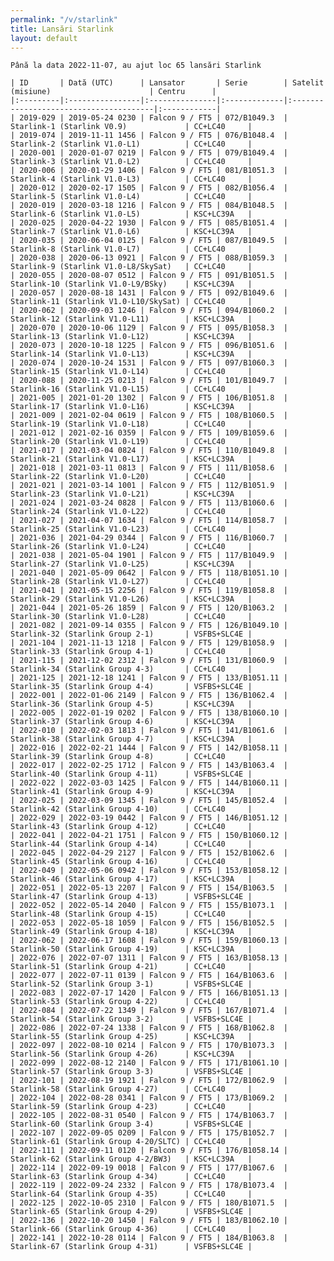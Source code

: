 ```yaml
---
permalink: "/v/starlink"
title: Lansări Starlink
layout: default
---
```


    Până la data 2022-11-07, au ajut loc 65 lansări Starlink
    
    | ID       | Dată (UTC)      | Lansator       | Serie        | Satelit (misiune)                      | Centru      |
    |:---------|:----------------|:---------------|:-------------|:---------------------------------------|:------------|
    | 2019-029 | 2019-05-24 0230 | Falcon 9 / FT5 | 072/B1049.3  | Starlink-1 (Starlink V0.9)             | CC+LC40     |
    | 2019-074 | 2019-11-11 1456 | Falcon 9 / FT5 | 076/B1048.4  | Starlink-2 (Starlink V1.0-L1)          | CC+LC40     |
    | 2020-001 | 2020-01-07 0219 | Falcon 9 / FT5 | 079/B1049.4  | Starlink-3 (Starlink V1.0-L2)          | CC+LC40     |
    | 2020-006 | 2020-01-29 1406 | Falcon 9 / FT5 | 081/B1051.3  | Starlink-4 (Starlink V1.0-L3)          | CC+LC40     |
    | 2020-012 | 2020-02-17 1505 | Falcon 9 / FT5 | 082/B1056.4  | Starlink-5 (Starlink V1.0-L4)          | CC+LC40     |
    | 2020-019 | 2020-03-18 1216 | Falcon 9 / FT5 | 084/B1048.5  | Starlink-6 (Starlink V1.0-L5)          | KSC+LC39A   |
    | 2020-025 | 2020-04-22 1930 | Falcon 9 / FT5 | 085/B1051.4  | Starlink-7 (Starlink V1.0-L6)          | KSC+LC39A   |
    | 2020-035 | 2020-06-04 0125 | Falcon 9 / FT5 | 087/B1049.5  | Starlink-8 (Starlink V1.0-L7)          | CC+LC40     |
    | 2020-038 | 2020-06-13 0921 | Falcon 9 / FT5 | 088/B1059.3  | Starlink-9 (Starlink V1.0-L8/SkySat)   | CC+LC40     |
    | 2020-055 | 2020-08-07 0512 | Falcon 9 / FT5 | 091/B1051.5  | Starlink-10 (Starlink V1.0-L9/BSky)    | KSC+LC39A   |
    | 2020-057 | 2020-08-18 1431 | Falcon 9 / FT5 | 092/B1049.6  | Starlink-11 (Starlink V1.0-L10/SkySat) | CC+LC40     |
    | 2020-062 | 2020-09-03 1246 | Falcon 9 / FT5 | 094/B1060.2  | Starlink-12 (Starlink V1.0-L11)        | KSC+LC39A   |
    | 2020-070 | 2020-10-06 1129 | Falcon 9 / FT5 | 095/B1058.3  | Starlink-13 (Starlink V1.0-L12)        | KSC+LC39A   |
    | 2020-073 | 2020-10-18 1225 | Falcon 9 / FT5 | 096/B1051.6  | Starlink-14 (Starlink V1.0-L13)        | KSC+LC39A   |
    | 2020-074 | 2020-10-24 1531 | Falcon 9 / FT5 | 097/B1060.3  | Starlink-15 (Starlink V1.0-L14)        | CC+LC40     |
    | 2020-088 | 2020-11-25 0213 | Falcon 9 / FT5 | 101/B1049.7  | Starlink-16 (Starlink V1.0-L15)        | CC+LC40     |
    | 2021-005 | 2021-01-20 1302 | Falcon 9 / FT5 | 106/B1051.8  | Starlink-17 (Starlink V1.0-L16)        | KSC+LC39A   |
    | 2021-009 | 2021-02-04 0619 | Falcon 9 / FT5 | 108/B1060.5  | Starlink-19 (Starlink V1.0-L18)        | CC+LC40     |
    | 2021-012 | 2021-02-16 0359 | Falcon 9 / FT5 | 109/B1059.6  | Starlink-20 (Starlink V1.0-L19)        | CC+LC40     |
    | 2021-017 | 2021-03-04 0824 | Falcon 9 / FT5 | 110/B1049.8  | Starlink-21 (Starlink V1.0-L17)        | KSC+LC39A   |
    | 2021-018 | 2021-03-11 0813 | Falcon 9 / FT5 | 111/B1058.6  | Starlink-22 (Starlink V1.0-L20)        | CC+LC40     |
    | 2021-021 | 2021-03-14 1001 | Falcon 9 / FT5 | 112/B1051.9  | Starlink-23 (Starlink V1.0-L21)        | KSC+LC39A   |
    | 2021-024 | 2021-03-24 0828 | Falcon 9 / FT5 | 113/B1060.6  | Starlink-24 (Starlink V1.0-L22)        | CC+LC40     |
    | 2021-027 | 2021-04-07 1634 | Falcon 9 / FT5 | 114/B1058.7  | Starlink-25 (Starlink V1.0-L23)        | CC+LC40     |
    | 2021-036 | 2021-04-29 0344 | Falcon 9 / FT5 | 116/B1060.7  | Starlink-26 (Starlink V1.0-L24)        | CC+LC40     |
    | 2021-038 | 2021-05-04 1901 | Falcon 9 / FT5 | 117/B1049.9  | Starlink-27 (Starlink V1.0-L25)        | KSC+LC39A   |
    | 2021-040 | 2021-05-09 0642 | Falcon 9 / FT5 | 118/B1051.10 | Starlink-28 (Starlink V1.0-L27)        | CC+LC40     |
    | 2021-041 | 2021-05-15 2256 | Falcon 9 / FT5 | 119/B1058.8  | Starlink-29 (Starlink V1.0-L26)        | KSC+LC39A   |
    | 2021-044 | 2021-05-26 1859 | Falcon 9 / FT5 | 120/B1063.2  | Starlink-30 (Starlink V1.0-L28)        | CC+LC40     |
    | 2021-082 | 2021-09-14 0355 | Falcon 9 / FT5 | 126/B1049.10 | Starlink-32 (Starlink Group 2-1)       | VSFBS+SLC4E |
    | 2021-104 | 2021-11-13 1218 | Falcon 9 / FT5 | 129/B1058.9  | Starlink-33 (Starlink Group 4-1)       | CC+LC40     |
    | 2021-115 | 2021-12-02 2312 | Falcon 9 / FT5 | 131/B1060.9  | Starlink-34 (Starlink Group 4-3)       | CC+LC40     |
    | 2021-125 | 2021-12-18 1241 | Falcon 9 / FT5 | 133/B1051.11 | Starlink-35 (Starlink Group 4-4)       | VSFBS+SLC4E |
    | 2022-001 | 2022-01-06 2149 | Falcon 9 / FT5 | 136/B1062.4  | Starlink-36 (Starlink Group 4-5)       | KSC+LC39A   |
    | 2022-005 | 2022-01-19 0202 | Falcon 9 / FT5 | 138/B1060.10 | Starlink-37 (Starlink Group 4-6)       | KSC+LC39A   |
    | 2022-010 | 2022-02-03 1813 | Falcon 9 / FT5 | 141/B1061.6  | Starlink-38 (Starlink Group 4-7)       | KSC+LC39A   |
    | 2022-016 | 2022-02-21 1444 | Falcon 9 / FT5 | 142/B1058.11 | Starlink-39 (Starlink Group 4-8)       | CC+LC40     |
    | 2022-017 | 2022-02-25 1712 | Falcon 9 / FT5 | 143/B1063.4  | Starlink-40 (Starlink Group 4-11)      | VSFBS+SLC4E |
    | 2022-022 | 2022-03-03 1425 | Falcon 9 / FT5 | 144/B1060.11 | Starlink-41 (Starlink Group 4-9)       | KSC+LC39A   |
    | 2022-025 | 2022-03-09 1345 | Falcon 9 / FT5 | 145/B1052.4  | Starlink-42 (Starlink Group 4-10)      | CC+LC40     |
    | 2022-029 | 2022-03-19 0442 | Falcon 9 / FT5 | 146/B1051.12 | Starlink-43 (Starlink Group 4-12)      | CC+LC40     |
    | 2022-041 | 2022-04-21 1751 | Falcon 9 / FT5 | 150/B1060.12 | Starlink-44 (Starlink Group 4-14)      | CC+LC40     |
    | 2022-045 | 2022-04-29 2127 | Falcon 9 / FT5 | 152/B1062.6  | Starlink-45 (Starlink Group 4-16)      | CC+LC40     |
    | 2022-049 | 2022-05-06 0942 | Falcon 9 / FT5 | 153/B1058.12 | Starlink-46 (Starlink Group 4-17)      | KSC+LC39A   |
    | 2022-051 | 2022-05-13 2207 | Falcon 9 / FT5 | 154/B1063.5  | Starlink-47 (Starlink Group 4-13)      | VSFBS+SLC4E |
    | 2022-052 | 2022-05-14 2040 | Falcon 9 / FT5 | 155/B1073.1  | Starlink-48 (Starlink Group 4-15)      | CC+LC40     |
    | 2022-053 | 2022-05-18 1059 | Falcon 9 / FT5 | 156/B1052.5  | Starlink-49 (Starlink Group 4-18)      | KSC+LC39A   |
    | 2022-062 | 2022-06-17 1608 | Falcon 9 / FT5 | 159/B1060.13 | Starlink-50 (Starlink Group 4-19)      | KSC+LC39A   |
    | 2022-076 | 2022-07-07 1311 | Falcon 9 / FT5 | 163/B1058.13 | Starlink-51 (Starlink Group 4-21)      | CC+LC40     |
    | 2022-077 | 2022-07-11 0139 | Falcon 9 / FT5 | 164/B1063.6  | Starlink-52 (Starlink Group 3-1)       | VSFBS+SLC4E |
    | 2022-083 | 2022-07-17 1420 | Falcon 9 / FT5 | 166/B1051.13 | Starlink-53 (Starlink Group 4-22)      | CC+LC40     |
    | 2022-084 | 2022-07-22 1349 | Falcon 9 / FT5 | 167/B1071.4  | Starlink-54 (Starlink Group 3-2)       | VSFBS+SLC4E |
    | 2022-086 | 2022-07-24 1338 | Falcon 9 / FT5 | 168/B1062.8  | Starlink-55 (Starlink Group 4-25)      | KSC+LC39A   |
    | 2022-097 | 2022-08-10 0214 | Falcon 9 / FT5 | 170/B1073.3  | Starlink-56 (Starlink Group 4-26)      | KSC+LC39A   |
    | 2022-099 | 2022-08-12 2140 | Falcon 9 / FT5 | 171/B1061.10 | Starlink-57 (Starlink Group 3-3)       | VSFBS+SLC4E |
    | 2022-101 | 2022-08-19 1921 | Falcon 9 / FT5 | 172/B1062.9  | Starlink-58 (Starlink Group 4-27)      | CC+LC40     |
    | 2022-104 | 2022-08-28 0341 | Falcon 9 / FT5 | 173/B1069.2  | Starlink-59 (Starlink Group 4-23)      | CC+LC40     |
    | 2022-105 | 2022-08-31 0540 | Falcon 9 / FT5 | 174/B1063.7  | Starlink-60 (Starlink Group 3-4)       | VSFBS+SLC4E |
    | 2022-107 | 2022-09-05 0209 | Falcon 9 / FT5 | 175/B1052.7  | Starlink-61 (Starlink Group 4-20/SLTC) | CC+LC40     |
    | 2022-111 | 2022-09-11 0120 | Falcon 9 / FT5 | 176/B1058.14 | Starlink-62 (Starlink Group 4-2/BW3)   | KSC+LC39A   |
    | 2022-114 | 2022-09-19 0018 | Falcon 9 / FT5 | 177/B1067.6  | Starlink-63 (Starlink Group 4-34)      | CC+LC40     |
    | 2022-119 | 2022-09-24 2332 | Falcon 9 / FT5 | 178/B1073.4  | Starlink-64 (Starlink Group 4-35)      | CC+LC40     |
    | 2022-125 | 2022-10-05 2310 | Falcon 9 / FT5 | 180/B1071.5  | Starlink-65 (Starlink Group 4-29)      | VSFBS+SLC4E |
    | 2022-136 | 2022-10-20 1450 | Falcon 9 / FT5 | 183/B1062.10 | Starlink-66 (Starlink Group 4-36)      | CC+LC40     |
    | 2022-141 | 2022-10-28 0114 | Falcon 9 / FT5 | 184/B1063.8  | Starlink-67 (Starlink Group 4-31)      | VSFBS+SLC4E |

